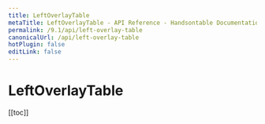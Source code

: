 ```yaml
---
title: LeftOverlayTable
metaTitle: LeftOverlayTable - API Reference - Handsontable Documentation
permalink: /9.1/api/left-overlay-table
canonicalUrl: /api/left-overlay-table
hotPlugin: false
editLink: false
---
```


# LeftOverlayTable

[[toc]]

